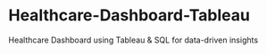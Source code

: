 # Healthcare-Dashboard-Tableau
 Healthcare Dashboard using Tableau &amp; SQL for data-driven insights
